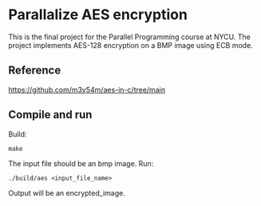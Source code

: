 # Parallalize AES encryption
This is the final project for the Parallel Programming course at NYCU.
The project implements AES-128 encryption on a BMP image using ECB mode.
## Reference
https://github.com/m3y54m/aes-in-c/tree/main
## Compile and run
Build:
```
make
```
The input file should be an bmp image.
Run:
```
./build/aes <input_file_name>
```
Output will be an encrypted_image.